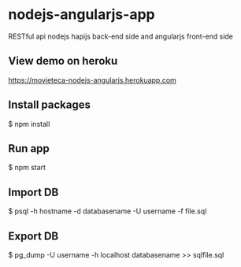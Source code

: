 # nodejs-angularjs-app
RESTful api nodejs hapijs back-end side and angularjs front-end side

## View demo on heroku

https://movieteca-nodejs-angularjs.herokuapp.com

## Install packages

$ npm install

## Run app

$ npm start

## Import DB

$ psql -h hostname -d databasename -U username -f file.sql


## Export DB

$ pg_dump -U username -h localhost databasename >> sqlfile.sql
